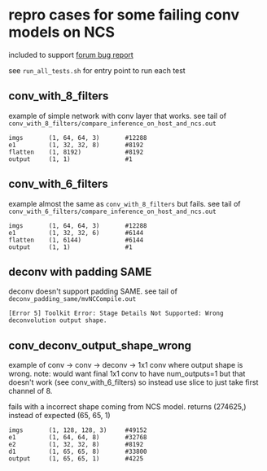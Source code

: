 # repro cases for some failing conv models on NCS

included to support [forum bug report](https://ncsforum.movidius.com/discussion/692/incorrect-inference-results-from-a-minimal-tensorflow-model)

see `run_all_tests.sh` for entry point to run each test

## conv_with_8_filters

example of simple network with conv layer that works.
see tail of `conv_with_8_filters/compare_inference_on_host_and_ncs.out`

```
imgs       (1, 64, 64, 3)       #12288
e1         (1, 32, 32, 8)       #8192
flatten    (1, 8192)            #8192
output     (1, 1)               #1
```

## conv_with_6_filters

example almost the same as `conv_with_8_filters` but fails.
see tail of `conv_with_6_filters/compare_inference_on_host_and_ncs.out`

```
imgs       (1, 64, 64, 3)       #12288
e1         (1, 32, 32, 6)       #6144
flatten    (1, 6144)            #6144
output     (1, 1)               #1
```

## deconv with padding SAME

deconv doesn't support padding SAME.
see tail of `deconv_padding_same/mvNCCompile.out`

`[Error 5] Toolkit Error: Stage Details Not Supported: Wrong deconvolution output shape.`

## conv_deconv_output_shape_wrong

example of conv -> conv -> deconv -> 1x1 conv where output shape is wrong.
note: would want final 1x1 conv to have num_outputs=1 but that doesn't work (see conv_with_6_filters)
so instead use slice to just take first channel of 8.

fails with a incorrect shape coming from NCS model. returns (274625,) instead of expected (65, 65, 1)

```
imgs       (1, 128, 128, 3)     #49152
e1         (1, 64, 64, 8)       #32768
e2         (1, 32, 32, 8)       #8192
d1         (1, 65, 65, 8)       #33800
output     (1, 65, 65, 1)       #4225
```